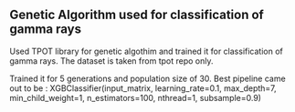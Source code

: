 ## Genetic Algorithm used for classification of gamma rays

Used TPOT library for genetic algothim and trained it for classification of gamma rays.
The dataset is taken from tpot repo only.

Trained it for 5 generations and population size of 30.
Best pipeline came out to be : XGBClassifier(input_matrix, learning_rate=0.1, max_depth=7, min_child_weight=1, n_estimators=100, nthread=1, subsample=0.9)